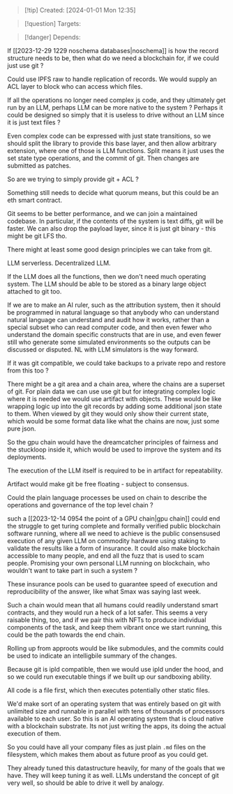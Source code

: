 
>[!tip] Created: [2024-01-01 Mon 12:35]

>[!question] Targets: 

>[!danger] Depends: 

If [[2023-12-29 1229 noschema databases|noschema]] is how the record structure needs to be, then what do we need a blockchain for, if we could just use git ?

Could use IPFS raw to handle replication of records.  We would supply an ACL layer to block who can access which files.

If all the operations no longer need complex js code, and they ultimately get run by an LLM, perhaps LLM can be more native to the system ?  Perhaps it could be designed so simply that it is useless to drive without an LLM since it is just text files ?

Even complex code can be expressed with just state transitions, so we should split the library to provide this base layer, and then allow arbitrary extension, where one of those is LLM functions.
Split means it just uses the set state type operations, and the commit of git.  Then changes are submitted as patches.

So are we trying to simply provide git + ACL ?

Something still needs to decide what quorum means, but this could be an eth smart contract.

Git seems to be better performance, and we can join a maintained codebase.  In particular, if the contents of the system is text diffs, git will be faster.
We can also drop the payload layer, since it is just git binary - this might be git LFS tho.

There might at least some good design principles we can take from git.

LLM serverless.  Decentralized LLM.

If the LLM does all the functions, then we don't need much operating system.
The LLM should be able to be stored as a binary large object attached to git too.

If we are to make an AI ruler, such as the attribution system, then it should be programmed in natural language so that anybody who can understand natural language can understand and audit how it works, rather than a special subset who can read computer code, and then even fewer who understand the domain specific constructs that are in use, and even fewer still who generate some simulated environments so the outputs can be discussed or disputed.  NL with LLM simulators is the way forward.

If it was git compatible, we could take backups to a private repo and restore from this too ?

There might be a git area and a chain area, where the chains are a superset of git.  For plain data we can use use git but for integrating complex logic where it is needed we would use artifact with objects.  These would be like wrapping logic up into the git records by adding some additional json state to them.  When viewed by git they would only show their current state, which would be some format data like what the chains are now, just some pure json.

So the gpu chain would have the dreamcatcher principles of fairness and the stuckloop inside it, which would be used to improve the system and its deployments.

The execution of the LLM itself is required to be in artifact for repeatability.

Artifact would make git be free floating - subject to consensus.

Could the plain language processes be used on chain to describe the operations and governance of the top level chain ?

such a [[2023-12-14 0954 the point of a GPU chain|gpu chain]] could end the struggle to get turing complete and formally verified public blockchain software running, where all we need to achieve is the public consensused execution of any given LLM on commodity hardware using staking to validate the results like a form of insurance.  It could also make blockchain accessible to many people, and end all the fuzz that is used to scam people.  Promising your own personal LLM running on blockchain, who wouldn't want to take part in such a system ?

These insurance pools can be used to guarantee speed of execution and reproducibility of the answer, like what Smax was saying last week.

Such a chain would mean that all humans could readily understand smart contracts, and they would run a heck of a lot safer.  This seems a very raisable thing, too, and if we pair this with NFTs to produce individual components of the task, and keep them vibrant once we start running, this could be the path towards the end chain.

Rolling up from approots would be like submodules, and the commits could be used to indicate an intelligbile summary of the changes.

Because git is ipld compatible, then we would use ipld under the hood, and so we could run executable things if we built up our sandboxing ability.

All code is a file first, which then executes potentially other static files.

We'd make sort of an operating system that was entirely based on git with unlimited size and runnable in parallel with tens of thousands of processors available to each user.  So this is an AI operating system that is cloud native with a blockchain substrate.  Its not just writing the apps, its doing the actual execution of them.

So you could have all your company files as just plain `.md` files on the filesystem, which makes them about as future proof as you could get.

They already tuned this datastructure heavily, for many of the goals that we have.  They will keep tuning it as well.  LLMs understand the concept of git very well, so should be able to drive it well by analogy.